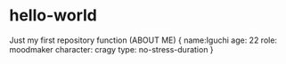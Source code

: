 # hello-world
Just my first repository
function (ABOUT ME) {
  name:Iguchi
  age: 22
  role: moodmaker
  character: cragy
  type: no-stress-duration
}
